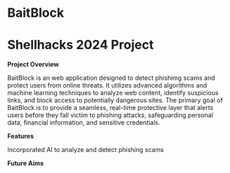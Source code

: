 # BaitBlock
# Shellhacks 2024 Project

**Project Overview**

BaitBlock is an web application designed to detect phishimg scams and protect users from online threats. It utilizes advanced algorithms and machine learning techniques to analyze web content, identify suspicious links, and block access to potentially dangerous sites. The primary goal of BaitBlock is to provide a seamless, real-time protective layer that alerts users before they fall victim to phishing attacks, safeguarding personal data, financial information, and sensitive credentials.


**Features**

Incorporated AI to analyze and detect phishing scams


**Future Aims**
